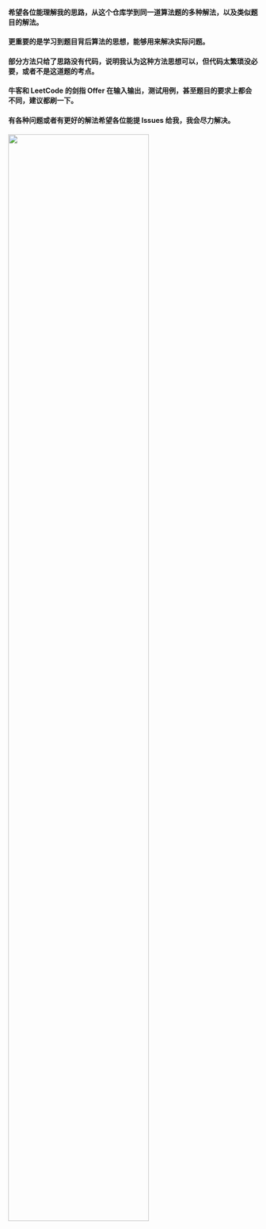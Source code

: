 #### 希望各位能理解我的思路，从这个仓库学到同一道算法题的多种解法，以及类似题目的解法。

#### 更重要的是学习到题目背后算法的思想，能够用来解决实际问题。

#### 部分方法只给了思路没有代码，说明我认为这种方法思想可以，但代码太繁琐没必要，或者不是这道题的考点。

#### 牛客和 LeetCode 的剑指 Offer 在输入输出，测试用例，甚至题目的要求上都会不同，建议都刷一下。

#### 有各种问题或者有更好的解法希望各位能提 Issues 给我，我会尽力解决。

<img src="https://github.com/windwj000/algorithm/blob/master/pics/shark.jpg" width="75%">